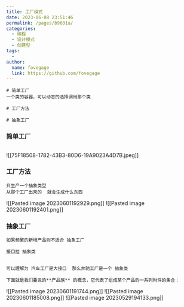 ```yaml
---
title: 工厂模式
date: 2023-06-08 23:51:46
permalink: /pages/b9601a/
categories:
  - 编程
  - 设计模式
  - 创建型
tags:
  - 
author: 
  name: fovegage
  link: https://github.com/fovegage
---
```

```
# 简单工厂
一个类的容器，可以动态的选择调用那个类

# 工厂方法

# 抽象工厂
```
### 简单工厂
```

```
![[75F18508-1782-43B3-80D6-19A9023A4D7B.jpeg]]
### 工厂方法
```
只生产一个抽象类型
从那个工厂出来的  就会生成什么东西
```
![[Pasted image 20230601192929.png]]
![[Pasted image 20230601192401.png]]
### 抽象工厂
```
如果频繁的新增产品则不适合 抽象工厂

接口挂 抽象类


可以理解为 汽车工厂是大接口  那么奔驰工厂是一个 抽象类

下面就是我们要说的**产品族** 的概念，它代表了组成某个产品的一系列附件的集合：
```
![[Pasted image 20230601191744.png]]
![[Pasted image 20230601185008.png]]
![[Pasted image 20230529194133.png]]